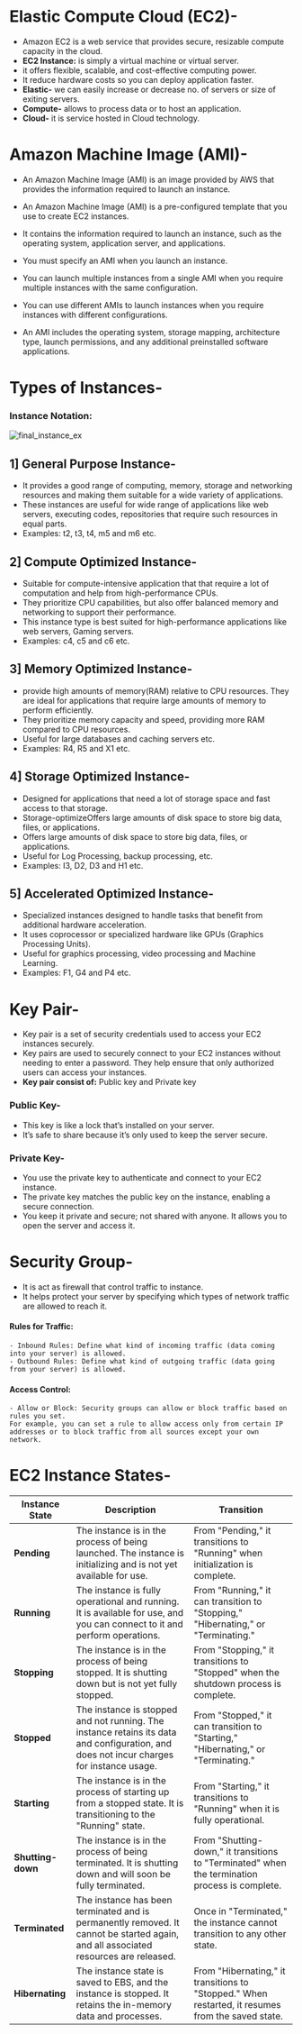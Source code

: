 # Elastic Compute Cloud (EC2)-
- Amazon EC2 is a web service that provides secure, resizable compute capacity in the cloud.
- **EC2 Instance:** is simply a virtual machine or virtual server.
- it offers flexible, scalable, and cost-effective computing power.
- It reduce hardware costs so you can deploy application faster.
- **Elastic-** we can easily increase or decrease no. of servers or size of exiting servers.
- **Compute-** allows to process data or to host an application.
- **Cloud-** it is service hosted in Cloud technology.

# Amazon Machine Image (AMI)-
- An Amazon Machine Image (AMI) is an image provided by AWS that provides the information required to launch an instance.
- An Amazon Machine Image (AMI) is a pre-configured template that you use to create EC2 instances.
- It contains the information required to launch an instance, such as the operating system, application server, and applications.
- You must specify an AMI when you launch an instance.
- You can launch multiple instances from a single AMI when you require multiple instances with the same configuration.
- You can use different AMIs to launch instances when you require instances with different configurations.

- An AMI includes the operating system, storage mapping, architecture type, launch permissions, and any additional preinstalled software applications.

# Types of Instances-
### Instance Notation:

![final_instance_ex](https://github.com/user-attachments/assets/47293aa1-d7ff-4fa6-bddd-7f59a95980b4)


## 1] General Purpose Instance-
- It provides a good range of computing, memory, storage and networking resources and making them suitable for a wide variety of applications.
- These instances are useful for wide range of applications like web servers, executing codes, repositories that require such resources in equal parts.
- Examples: t2, t3, t4, m5 and m6 etc.


## 2] Compute Optimized Instance-
- Suitable for compute-intensive application that that require a lot of computation and help from high-performance CPUs.
- They prioritize CPU capabilities, but also offer balanced memory and networking to support their performance.
- This instance type is best suited for high-performance applications like web servers, Gaming servers.
- Examples: c4, c5 and c6 etc.
  
## 3] Memory Optimized Instance-
- provide high amounts of memory(RAM) relative to CPU resources. They are ideal for applications that require large amounts of memory to perform efficiently.
- They prioritize memory capacity and speed, providing more RAM compared to CPU resources.
- Useful for large databases and caching servers etc.
- Examples: R4, R5 and X1 etc.

## 4] Storage Optimized Instance-
- Designed for applications that need a lot of storage space and fast access to that storage.
- Storage-optimizeOffers large amounts of disk space to store big data, files, or applications.
- Offers large amounts of disk space to store big data, files, or applications.
- Useful for Log Processing, backup processing, etc.
- Examples: I3, D2, D3 and H1 etc.

## 5] Accelerated Optimized Instance-
- Specialized instances designed to handle tasks that benefit from additional hardware acceleration.
- It uses coprocessor or specialized hardware like GPUs (Graphics Processing Units).
- Useful for graphics processing, video processing and Machine Learning.
- Examples: F1, G4 and P4 etc.

# Key Pair-
- Key pair is a set of security credentials used to access your EC2 instances securely.
- Key pairs are used to securely connect to your EC2 instances without needing to enter a password. They help ensure that only authorized users can access your instances.
- **Key pair consist of:** Public key and Private key
### Public Key-
-  This key is like a lock that’s installed on your server.
-  It’s safe to share because it’s only used to keep the server secure.
### Private Key-
- You use the private key to authenticate and connect to your EC2 instance.
- The private key matches the public key on the instance, enabling a secure connection.
- You keep it private and secure; not shared with anyone. It allows you to open the server and access it.

# Security Group-
- It is act as firewall that control traffic to instance.
- It helps protect your server by specifying which types of network traffic are allowed to reach it.
#### Rules for Traffic:
    - Inbound Rules: Define what kind of incoming traffic (data coming into your server) is allowed. 
    - Outbound Rules: Define what kind of outgoing traffic (data going from your server) is allowed.
#### Access Control:

    - Allow or Block: Security groups can allow or block traffic based on rules you set. 
    For example, you can set a rule to allow access only from certain IP addresses or to block traffic from all sources except your own network.

# EC2 Instance States-
| **Instance State** | **Description**                                                                                                  | **Transition**                                |
|--------------------|------------------------------------------------------------------------------------------------------------------|----------------------------------------------|
| **Pending**        | The instance is in the process of being launched. The instance is initializing and is not yet available for use. | From "Pending," it transitions to "Running" when initialization is complete. |
| **Running**        | The instance is fully operational and running. It is available for use, and you can connect to it and perform operations. | From "Running," it can transition to "Stopping," "Hibernating," or "Terminating." |
| **Stopping**       | The instance is in the process of being stopped. It is shutting down but is not yet fully stopped.               | From "Stopping," it transitions to "Stopped" when the shutdown process is complete. |
| **Stopped**        | The instance is stopped and not running. The instance retains its data and configuration, and does not incur charges for instance usage. | From "Stopped," it can transition to "Starting," "Hibernating," or "Terminating." |
| **Starting**       | The instance is in the process of starting up from a stopped state. It is transitioning to the "Running" state. | From "Starting," it transitions to "Running" when it is fully operational. |
| **Shutting-down**  | The instance is in the process of being terminated. It is shutting down and will soon be fully terminated.        | From "Shutting-down," it transitions to "Terminated" when the termination process is complete. |
| **Terminated**     | The instance has been terminated and is permanently removed. It cannot be started again, and all associated resources are released. | Once in "Terminated," the instance cannot transition to any other state. |
| **Hibernating**    | The instance state is saved to EBS, and the instance is stopped. It retains the in-memory data and processes.      | From "Hibernating," it transitions to "Stopped." When restarted, it resumes from the saved state. |







